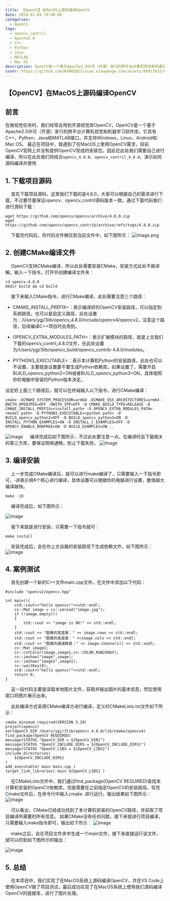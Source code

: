 ```yaml
---
title: 【OpenCV】在MacOS上源码编译OpenCV 
date: 2024-01-04 20:00:00
categories:
  - OpenCV
tags:
  - opencv_contril
  - Apache2.0
  - C++
  - Python
  - Java
  - MATLAB
  - Mac OS
description: OpenCV是一个基于Apache2.0许可（开源）发行的跨平台计算机视觉和机器学习软件库
cover: https://github.com/KXHH2021/xiao.xiaopengw.com/assets/88917933/0e89f5eb-edb5-448a-b300-2b6e8c04db50
---
```

## 【OpenCV】在MacOS上源码编译OpenCV 

## 前言
在做视觉任务时，我们经常会用到开源视觉库OpenCV，OpenCV是一个基于Apache2.0许可（开源）发行的跨平台计算机视觉和机器学习软件库，它具有C++，Python，Java和MATLAB接口，并支持Windows，Linux，Android和Mac OS。 最近在项目中，我遇到了在MacOS上使用OpenCV需求，目前OpenCV官网上并没有提供OpenCV现成的安装包，因此在此处我们需要自己进行编译，所以在此处我们将结合``opencv_4.8.0``、``opencv_contril_4.8.0``，演示如何源码编译并使用

## 1. 下载项目源码
  首先下载项目源码，这里我们下载的是4.8.0，大家可以根据自己的需求进行下载，不过要尽量保证opencv、opencv_contril源码版本一致。通过下面代码我们进行源码下载：
```undefined
wget https://github.com/opencv/opencv/archive/4.8.0.zip
wget https://github.com/opencv/opencv_contrib/archive/refs/tags/4.8.0.zip
```
  下载完代码后，将代码文件解压到当前文件中，如下图所示：
![image.png](https://s2.loli.net/2024/01/05/9c5WJ4jmxpHh3tb.png)

## 2. 创建CMake编译文件
  OpenCV支持CMake编译，所以此处需要安装CMake，安装方式此处不做讲解。输入一下指令，打开并创建编译文件夹：
```undefined
cd opencv-4.8.0
mkdir build && cd build
```
  接下来输入CMake指令，进行CMake编译，此处需要注意三个路径：

- CMAKE_INSTALL_PREFIX=<install path>：<install path>表示编译好的OpenCV安装路径，可以指定到系统路径，也可以是自定义路径，此处设置为：/Users/ygj/3lib/opencv_4.8.0/include/opencv4/opencv2，注意这个路径，后续编译C++项目时会用到。

- OPENCV_EXTRA_MODULES_PATH=<model path>：<model path>表示扩展模块的路径，就是上文我们下载的opencv_contril_4.8.0文件，在此处设置为/Users/ygj/3lib/opencv_build/opencv_contrib-4.8.0/modules。

- PYTHON3_EXECUTABLE=<python path>：<python path>表示本计算机Python的安装路径，此处也可以不设置，主要就是设置要不要生成Python依赖库。如果设置了，需要开启BUILD_opencv_python2=ON或者BUILD_opencv_python3=ON，具体按照你的电脑中安装的Python版本决定。

设定好上面三个路径后，就可以在终端输入以下指令，进行CMake编译：
```undefined
cmake -DCMAKE_SYSTEM_PROCESSOR=arm64 -DCMAKE_OSX_ARCHITECTURES=arm64 -DWITH_OPENJPEG=OFF -DWITH_IPP=OFF -D CMAKE_BUILD_TYPE=RELEASE -D CMAKE_INSTALL_PREFIX=<install path> -D OPENCV_EXTRA_MODULES_PATH=<model path> -D PYTHON3_EXECUTABLE=<python path> -D BUILD_opencv_python2=OFF -D BUILD_opencv_python3=ON -D INSTALL_PYTHON_EXAMPLES=ON -D INSTALL_C_EXAMPLES=OFF -D OPENCV_ENABLE_NONFREE=ON -D BUILD_EXAMPLES=ON ..
```
![image](https://github.com/KXHH2021/xiao.xiaopengw.com/assets/88917933/795aed4e-b05c-4fe5-94b9-08fad2a3fc2d)
  编译完成后如下图所示，不过此处要注意一点，在编译时会下载相关的第三方库，要保证网络通畅，防止下载失败。
![image](https://github.com/KXHH2021/xiao.xiaopengw.com/assets/88917933/9208b2c8-1773-4498-9c32-e7ea1e3bffcb)

## 3. 编译安装
  上一步完成CMake编译后，就可以进行make编译了，只需要输入一下指令即可，-j8表示用8个核心进行编译，具体设置可以根据你的电脑进行设置，数值越大编译越快。
```undefined
make -j8
```
  编译完成后，如下图所示：

![image](https://github.com/KXHH2021/xiao.xiaopengw.com/assets/88917933/9d31ebef-55d9-49d0-872a-75483532f0ea)



  接下来就是进行安装，只需要一下指令就可：
```undefined
make install
```
  安装完成后，会在你上文设置的安装路径下生成依赖文件，如下图所示：
![image](https://github.com/KXHH2021/xiao.xiaopengw.com/assets/88917933/3019482d-06e3-42e6-8cd3-943b45bfe265)


## 4. 案例测试
  首先创建一个新的C++文件main.cpp文件，在文件中添加以下代码：
```undefined
#include "opencv2/opencv.hpp"

int main(){
    std::cout<<"hello opencv!"<<std::endl;
    cv::Mat image = cv::imread("image.jpg");
    if (!image.empty())
    {
        std::cout << "image is OK!" << std::endl;
    }
    std::cout << "图像的宽度是：" << image.rows << std::endl;
    std::cout << "图像的高度是：" <<image.cols << std::endl;
    std::cout << "图像的通道数是：" << image.channels() << std::endl;
    cv::Mat image1;
    cv::cvtColor(image,image1,cv::COLOR_RGB2GRAY);
    cv::imshow("image",image);
    cv::imshow("image1",image1);
    cv::waitKey(0);
    std::cout<<"hello opencv!"<<std::endl;
    return 0;
}
```
  这一段代码主要是读取本地图片文件，获取并输出图片的基本信息，然后使用窗口将图片展示出来。

  此处编译方式采用CMake编译方进行编译，定义的CMakeLists.txt文件如下所示：
```undefined
cmake_minimum_required(VERSION 3.28)
project(opencv)
set(OpenCV_DIR /Users/ygj/3lib/opencv_4.8.0/lib/cmake/opencv4)
find_package(OpenCV REQUIRED)
message(STATUS "OpenCV_DIR = ${OpenCV_DIR}")
message(STATUS "OpenCV_INCLUDE_DIRS = ${OpenCV_INCLUDE_DIRS}")
message(STATUS "OpenCV_LIBS = ${OpenCV_LIBS}")
include_directories(
    ${OpenCV_INCLUDE_DIRS}
)
add_executable( main main.cpp )
target_link_libraries( main ${OpenCV_LIBS} )
```
  在CMakeLists文件中，我们通过find_package(OpenCV REQUIRED)查找本计算机安装的OpenCV依赖库，但是需要在之前指定OpenCV的安装路径。写完Cmake文件后，在命令行中输入cmake .进行运行，输出结果如下图所示：
![image](https://github.com/KXHH2021/xiao.xiaopengw.com/assets/88917933/c447a8da-4235-49e4-90d1-101afd360258)


  可以看出，CMake已经成功找到了本计算机安装的OpenCV路径，并获取了项目编译所需要的所有信息。
如果CMake没有任何问题，接下来就进行项目编译，只需要输入make指令即可，输出如下所示：
![image](https://github.com/KXHH2021/xiao.xiaopengw.com/assets/88917933/36425893-81a0-4297-84e1-aa2b92db6316)


  make之后，会在项目文件夹中生成一个main文件，接下来直接运行该文件，斌可以的到如下图所示的输出：

![image](https://github.com/KXHH2021/xiao.xiaopengw.com/assets/88917933/0e89f5eb-edb5-448a-b300-2b6e8c04db50)


## 5. 总结
  在本项目中，我们实现了在MacOS系统上源码编译OpenCV，并在VS Code上使用OpenCV做了项目测试，最后成功实现了在MacOS系统上使用我们源码编译OpenCV的链接库，进行了图片处理。
